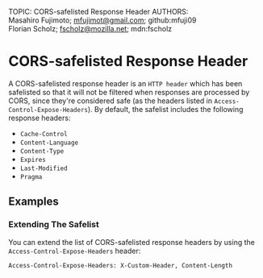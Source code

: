 TOPIC: CORS-safelisted Response Header
AUTHORS: Masahiro Fujimoto; mfujimot@gmail.com; github:mfuji09
         Florian Scholz; fscholz@mozilla.net; mdn:fscholz

# CORS-safelisted Response Header

A CORS-safelisted response header is an `HTTP header` which has been safelisted so that it will not be
filtered when responses are processed by CORS, since they're considered safe (as the headers listed
in `Access-Control-Expose-Headers`). By default, the safelist includes the following response headers:

- `Cache-Control`
- `Content-Language`
- `Content-Type`
- `Expires`
- `Last-Modified`
- `Pragma`

## Examples

### Extending The Safelist

You can extend the list of CORS-safelisted response headers by using the
`Access-Control-Expose-Headers` header:

```http
Access-Control-Expose-Headers: X-Custom-Header, Content-Length
```
